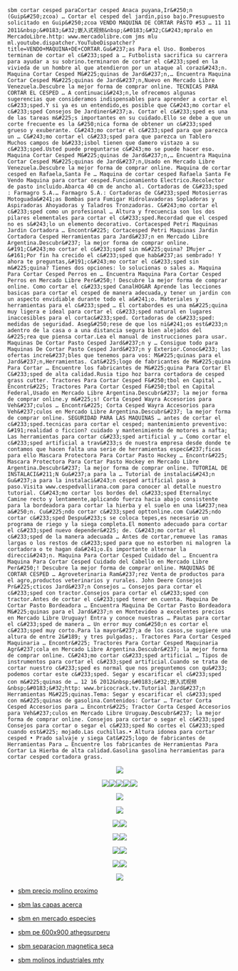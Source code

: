 
```
sbm cortar cesped paraCortar cesped Anaca puyana,Ir&#250;n (Guip&#250;zcoa) … Cortar el cesped del jardin,piso bajo.Presupuesto solicitado en Guip&#250;zcoa VENDO MAQUINA DE CORTAR PASTO #53 … 11 11 2011&nbsp;&#0183;&#32;嵌入式视频&nbsp;&#0183;&#32;C&#243;mpralo en MercadoLibre.http: www.mercadolibre.com jms mlu ml.youtube.dispatcher.YouTubeDispatcher?title=VENDO+MAQUINA+DE+CORTAR.Gu&#237;as Para el Uso. Bomberos terminan de cortar el c&#233;sped a … Futbolista sacrifica su carrera para ayudar a su sobrino.terminaron de cortar el c&#233;sped en la vivieda de un hombre al que atendieron por un ataque al coraz&#243;n. Maquina Cortar Cesped M&#225;quinas de Jard&#237;n,… Encuentra Maquina Cortar Cesped M&#225;quinas de Jard&#237;n,Nuevo en Mercado Libre Venezuela.Descubre la mejor forma de comprar online. TECNICAS PARA CORTAR EL CESPED … A continuaci&#243;n,le ofrecemos algunas sugerencias que consideramos indispensables para aprender a cortar el c&#233;sped.Y si ya es un entendido,es posible que C&#243;mo cortar el c&#233;sped Consejos De Jardiner&#237;a. Cortar el c&#233;sped es una de las tareas m&#225;s importantes en su cuidado.Ello se debe a que un corte frecuente es la &#250;nica forma de obtener un c&#233;sped grueso y exuberante. C&#243;mo cortar el c&#233;sped para que parezca un … C&#243;mo cortar el c&#233;sped para que parezca un Tablero Muchos campos de b&#233;isbol tienen que damero vistazo a su c&#233;sped.Usted puede preguntarse c&#243;mo se puede hacer eso. Maquina Cortar Cesped M&#225;quinas de Jard&#237;n,… Encuentra Maquina Cortar Cesped M&#225;quinas de Jard&#237;n,Usado en Mercado Libre Venezuela.Descubre la mejor forma de comprar online. Maquina de cortar cesped en Rafaela,Santa Fe … Maquina de cortar cesped Rafaela Santa Fe Vendo Maquina para cortar cesped.Funcionamiento Electrico.Recolector de pasto incluido.Abarca 40 cm de ancho al. Cortadoras de C&#233;sped : Farmagro S.A.… Farmagro S.A.: Cortadoras de C&#233;sped Motosierras Motoguada&#241;as Bombas para Fumigar Hidrolavadoras Sopladoras y Aspiradoras Ahoyadoras y Taladros Tronzadoras. C&#243;mo cortar el c&#233;sped como un profesional … Altura y frecuencia son los dos pilares elementales para cortar el c&#233;sped.Recordad que el cesped no es s&#243;lo un elemento decorativo. Cortacesped Petri Maquinas Jardin Cortadora … Encontr&#225; Cortacesped Petri Maquinas Jardin Cortadora Cesped Herramientas para Jard&#237;n en Mercado Libre Argentina.Descubr&#237; la mejor forma de comprar online. &#191;C&#243;mo cortar el c&#233;sped sin m&#225;quina? IMujer … &#161;Por fin ha crecido el c&#233;sped que hab&#237;as sembrado! Y ahora te preguntas,&#191;c&#243;mo cortar el c&#233;sped sin m&#225;quina? Tienes dos opciones: lo solucionas o sales a. Maquina Para Cortar Cesped Perros en … Encuentra Maquina Para Cortar Cesped Perros en Mercado Libre Per&#250;! Descubre la mejor forma de comprar online. Como cortar el c&#233;sped CanalHOGAR Aprende las lecciones basicas para cortar el cesped de manera adecuada,y tener un jardin con un aspecto envidiable durante todo el a&#241;o. Materiales y herramientas para el c&#233;sped … El cortabordes es una m&#225;quina muy ligera e ideal para cortar el c&#233;sped natural en lugares inaccesibles para el cortac&#233;sped. Cortadoras de c&#233;sped: medidas de seguridad. Aseg&#250;rese de que los ni&#241;os est&#233;n adentro de la casa o a una distancia segura bien alejados del &#225;rea que piensa cortar.Lea el manual de instrucciones para usar. Maquinas De Cortar Pasto Cesped Jard&#237;n y … Consigue todo para Maquinas De Cortar Pasto Cesped Jard&#237;n y Exterior.Conoc&#233; las ofertas incre&#237;bles que tenemos para vos: M&#225;quinas para el Jard&#237;n,Herramientas. Cat&#225;logo de fabricantes de M&#225;quina Para Cortar … Encuentre los fabricantes de M&#225;quina Para Cortar El C&#233;sped de alta calidad.Rusia tipo hoz barra cortadora de cesped grass cutter. Tractores Para Cortar Cesped F&#250;tbol en Capital … Encontr&#225; Tractores Para Cortar Cesped F&#250;tbol en Capital Federal,Usado en Mercado Libre Argentina.Descubr&#237; la mejor forma de comprar online.y m&#225;s! Corta Cesped Wayra Accesorios para Veh&#237;culos … Encontr&#225; Corta Cesped Wayra Accesorios para Veh&#237;culos en Mercado Libre Argentina.Descubr&#237; la mejor forma de comprar online. SEGURIDAD PARA LAS MAQUINAS … antes de cortar el c&#233;sped.tecnicas para cortar el cesped; mantenimiento preventivo: &#191;realidad o ficcion? cuidado y mantenimiento de motores a nafta; Las herramientas para cortar c&#233;sped artificial y … Como cortar el c&#233;sped artificial a trav&#233;s de nuestra empresa desde donde te contamos que hacen falta una serie de herramientas espec&#237;ficas para ello Mascara Protectora Para Cortar Pasto Hockey … Encontr&#225; Mascara Protectora Para Cortar Pasto Hockey en Mercado Libre Argentina.Descubr&#237; la mejor forma de comprar online. TUTORIAL DE INSTALACI&#211;N Gu&#237;a para la … Tutorial de instalaci&#243;n Gu&#237;a para la instalaci&#243;n cesped artificial paso a paso.Visita www.cespedvallirana.com para conocer al detalle nuestro tutorial. C&#243;mo cortar los bordes del c&#233;sped Eternalnyc Camine recto y lentamente,aplicando fuerza hacia abajo consistente para la bordeadora para cortar la hierba y el suelo en una l&#237;nea a&#250;n. Cu&#225;ndo cortar c&#233;sped opttonline.com Cu&#225;ndo cortar c&#233;sped Despu&#233;s se coloca tepes,es necesario un programa de riego y la siega completa.El momento adecuado para cortar el c&#233;sped nuevo depender&#225; de. C&#243;mo cortar el c&#233;sped de la manera adecuada … Antes de cortar,remueve las ramas largas o los restos de c&#233;sped para que no estorben ni malogren la cortadora o te hagan da&#241;o.Es importante alternar la direcci&#243;n. Maquina Para Cortar Cesped Cuidado del … Encuentra Maquina Para Cortar Cesped Cuidado del Cabello en Mercado Libre Per&#250;! Descubre la mejor forma de comprar online. MAQUINAS DE CORTAR CESPED … Agroveterinaria Ram&#237;rez Venta de productos para el agro,productos veterinarios y rurales. John Deere Consejos Pr&#225;cticos Jard&#237;n Consejos … Consejos para cortar el c&#233;sped con tractor.Consejos para cortar el c&#233;sped con tractor.Antes de cortar el c&#233;sped tener en cuenta. Maquina De Cortar Pasto Bordeadora … Encuentra Maquina De Cortar Pasto Bordeadora M&#225;quinas para el Jard&#237;n en Montevideo a excelentes precios en Mercado Libre Uruguay! Entra y conoce nuestras … Pautas para cortar el c&#233;sped de manera … Un error muy com&#250;n es cortar el c&#233;sped muy corto.Para la mayor&#237;a de los casos,se sugiere una altura de entre 2&#189; y tres pulgadas;. Tractores Para Cortar Cesped Maquinaria … Encontr&#225; Tractores Para Cortar Cesped Maquinaria Agr&#237;cola en Mercado Libre Argentina.Descubr&#237; la mejor forma de comprar online. C&#243;mo cortar c&#233;sped artificial … Tipos de instrumentos para cortar el c&#233;sped artificial.Cuando se trata de cortar nuestro c&#233;sped es normal que nos preguntemos con qu&#233; podemos cortar este c&#233;sped. Segar y escarificar el c&#233;sped con m&#225;quinas de … 12 16 2012&nbsp;&#0183;&#32;嵌入式视频&nbsp;&#0183;&#32;http: www.bricocrack.tv.Tutorial Jard&#237;n Herramientas M&#225;quinas.Tema: Segar y escarificar el c&#233;sped con m&#225;quinas de gasolina.Contenidos: Cortar … Tractor Corta Cesped Accesorios para … Encontr&#225; Tractor Corta Cesped Accesorios para Veh&#237;culos en Mercado Libre Uruguay.Descubr&#237; la mejor forma de comprar online. Consejos para cortar o segar el c&#233;sped Consejos para cortar o segar el c&#233;sped No cortes el C&#233;sped cuando est&#225; mojado.Las cuchillas.• Altura idonea para cortar cesped • Prado salvaje y siega Cat&#225;logo de fabricantes de Herramientas Para … Encuentre los fabricantes de Herramientas Para Cortar La Hierba de alta calidad.Gasolina gasolina herramientas para cortar cesped cortadora grass. 
```

<div align="center">

<a href="https://es-crusher.shibang-china.com/github&k=sbm+cortar+cesped+para"><img src="https://static.shibang-china.com/es/crusher/logo.jpg"></a>

<a href="https://es-crusher.shibang-china.com/github&k=sbm+cortar+cesped+para"><img src="https://static.shibang-china.com/es/crusher/index.jpg"></a><a href="https://es-crusher.shibang-china.com/material.htmlgithub&k=sbm+cortar+cesped+para"><img src="https://static.shibang-china.com/es/crusher/material.jpg"></a><a href="https://es-crusher.shibang-china.com/application.htmlgithub&k=sbm+cortar+cesped+para"><img src="https://static.shibang-china.com/es/crusher/application.jpg"></a><a href="https://es-crusher.shibang-china.com/aboutus.htmlgithub&k=sbm+cortar+cesped+para"><img src="https://static.shibang-china.com/es/crusher/aboutus.jpg"></a><a href="https://es-crusher.shibang-china.com/contact.htmlgithub&k=sbm+cortar+cesped+para"><img src="https://static.shibang-china.com/es/crusher/contact.jpg"></a>

<a href="https://es-crusher.shibang-china.com/github&k=sbm+cortar+cesped+para"><img src="https://static.shibang-china.com/es/crusher/banner.jpg"></a>

<a href="https://swt.shibang-china.com/github&k=sbm+cortar+cesped+para"><img src="https://static.shibang-china.com/es/crusher/text.jpg"></a>

<a href="https://swt.shibang-china.com/github&k=sbm+cortar+cesped+para"><img src="https://static.shibang-china.com/es/crusher/chat.jpg"></a><a href="https://es-crusher.shibang-china.com/contact.htmlgithub&k=sbm+cortar+cesped+para"><img src="https://static.shibang-china.com/es/crusher/message.jpg"></a>

<a href="https://es-crusher.shibang-china.com/products/pe.htmlgithub&k=sbm+cortar+cesped+para"><img src="https://static.shibang-china.com/es/crusher/pe.jpg"></a><a href="https://es-crusher.shibang-china.com/products/pf.htmlgithub&k=sbm+cortar+cesped+para"><img src="https://static.shibang-china.com/es/crusher/pf.jpg"></a>

<a href="https://es-crusher.shibang-china.com/products/hpt.htmlgithub&k=sbm+cortar+cesped+para"><img src="https://static.shibang-china.com/es/crusher/hpt.jpg"></a><a href="https://es-crusher.shibang-china.com/products/vsi.htmlgithub&k=sbm+cortar+cesped+para"><img src="https://static.shibang-china.com/es/crusher/vsi.jpg"></a>

<a href="https://es-crusher.shibang-china.com/products/klv.htmlgithub&k=sbm+cortar+cesped+para"><img src="https://static.shibang-china.com/es/crusher/klv.jpg"></a><a href="https://es-crusher.shibang-china.com/products/portable.htmlgithub&k=sbm+cortar+cesped+para"><img src="https://static.shibang-china.com/es/crusher/portable.jpg"></a>

<a href="https://swt.shibang-china.com/github&k=sbm+cortar+cesped+para"><img src="https://static.shibang-china.com/es/crusher/case.jpg"></a>

</div>


* [sbm precio molino proximo](sbm%20precio%20molino%20proximo.md)

* [sbm las capas acerca](sbm%20las%20capas%20acerca.md)

* [sbm en mercado especies](sbm%20en%20mercado%20especies.md)

* [sbm pe 600x900 athegsurperu](sbm%20pe%20600x900%20athegsurperu.md)

* [sbm separacion magnetica seca](sbm%20separacion%20magnetica%20seca.md)

* [sbm molinos industriales mty](sbm%20molinos%20industriales%20mty.md)